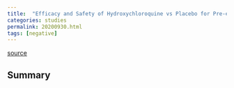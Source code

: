 ```yaml
---
title:  "Efficacy and Safety of Hydroxychloroquine vs Placebo for Pre-exposure SARS-CoV-2 Prophylaxis Among Health Care Workers"
categories: studies
permalink: 20200930.html
tags: [negative]
---
```


[source](https://jamanetwork.com/journals/jamainternalmedicine/fullarticle/2771265)

## Summary

```In this double-blind, placebo-controlled randomized clinical trial that included 132 participants and was terminated early, there was not a significant difference in reverse-transcriptase polymerase chain reaction confirmed SARS-CoV-2 incidence between hydroxychloroquine and placebo cohorts.

```

